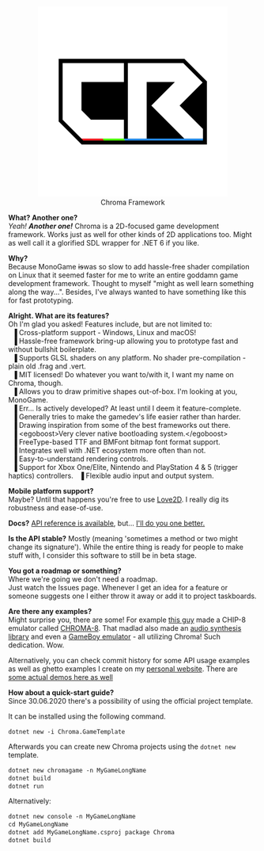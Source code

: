 <p align="center"><img src="https://raw.githubusercontent.com/Chroma-2D/Chroma/master/Chroma/Resources/deficon.png"><br>Chroma Framework</p>

**What? Another one?**  
*Yeah!* ***Another one!*** Chroma is a 2D-focused game development framework. Works just as well for other kinds of 2D applications too. Might as well call it a glorified SDL wrapper for .NET 6 if you like.

**Why?**  
Because MonoGame ~~is~~was so slow to add hassle-free shader compilation on Linux that it seemed faster for me to write an entire goddamn game development framework. Thought to myself "might as well learn something along the way...". Besides, I've always wanted to have something like this for fast prototyping.

**Alright. What are its features?**  
Oh I'm glad you asked! Features include, but are not limited to:  
&nbsp; ▐ Cross-platform support - Windows, Linux and macOS!  
&nbsp; ▐ Hassle-free framework bring-up allowing you to prototype fast and without bullshit boilerplate.  
&nbsp; ▐ Supports GLSL shaders on any platform. No shader pre-compilation - plain old .frag and .vert.  
&nbsp; ▐ MIT licensed! Do whatever you want to/with it, I want my name on Chroma, though.  
&nbsp; ▐ Allows you to draw primitive shapes out-of-box. I'm looking at you, MonoGame.  
&nbsp; ▐ Err... Is actively developed? At least until I deem it feature-complete.  
&nbsp; ▐ Generally tries to make the gamedev's life easier rather than harder.  
&nbsp; ▐ Drawing inspiration from some of the best frameworks out there.  
&nbsp; ▐ <egoboost\>Very clever native bootloading system.</egoboost\>  
&nbsp; ▐ FreeType-based TTF and BMFont bitmap font format support.  
&nbsp; ▐ Integrates well with .NET ecosystem more often than not.  
&nbsp; ▐ Easy-to-understand rendering controls.  
&nbsp; ▐ Support for Xbox One/Elite, Nintendo and PlayStation 4 & 5 (trigger haptics) controllers.
&nbsp; ▐ Flexible audio input and output system.  

**Mobile platform support?**  
Maybe? Until that happens you're free to use [Love2D](https://love2d.org/). I really dig its robustness and ease-of-use.

**Docs?**
[API reference is available](https://chroma-2d.github.io/apiref), but... [I'll do you one better.](https://chroma.vddcore.eu)

**Is the API stable?**
Mostly (meaning 'sometimes a method or two might change its signature'). While the entire thing is ready for people to make stuff with, I consider this software to still be in beta stage.

**You got a roadmap or something?**  
Where we're going we don't need a roadmap.  
Just watch the Issues page. Whenever I get an idea for a feature or someone suggests one I either throw it away or add it to project taskboards.

**Are there any examples?**  
Might surprise you, there are some! For example [this guy](https://github.com/Hacktix) made a CHIP-8 emulator called [CHROMA-8](https://github.com/Hacktix/CHROMA-8). That madlad also made an [audio synthesis library](https://github.com/Hacktix/ChromaSynth) and even a [GameBoy emulator](https://github.com/Hacktix/ChromaBoy) - all utilizing Chroma! Such dedication. Wow. 

Alternatively, you can check commit history for some API usage examples as well as ghetto examples I create on my [personal website](https://vddcore.eu/chroma-docs). There are [some actual demos here as well](https://github.com/Ciastex/Chroma/tree/master/Chroma.Examples)

**How about a quick-start guide?**  
Since 30.06.2020 there's a possibility of using the official project template.  

It can be installed using the following command.
```
dotnet new -i Chroma.GameTemplate
```

Afterwards you can create new Chroma projects using the `dotnet new` template.
```
dotnet new chromagame -n MyGameLongName
dotnet build
dotnet run
```

Alternatively:  
```
dotnet new console -n MyGameLongName
cd MyGameLongName
dotnet add MyGameLongName.csproj package Chroma
dotnet build
```

